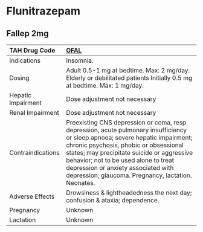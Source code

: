 # Flunitrazepam

## Fallep 2mg

| TAH Drug Code      | [OFAL](https://www.tahsda.org.tw/drugs/hissearch.php?drug_code=OFAL)                                                                                                                                                                                                                                                                                      |
|:-------------------|:----------------------------------------------------------------------------------------------------------------------------------------------------------------------------------------------------------------------------------------------------------------------------------------------------------------------------------------------------------|
| Indications        | Insomnia.                                                                                                                                                                                                                                                                                                                                                 |
| Dosing             | Adult 0.5-1 mg at bedtime. Max: 2 mg/day. Elderly or debilitated patients Initially 0.5 mg at bedtime. Max: 1 mg/day.                                                                                                                                                                                                                                     |
| Hepatic Impairment | Dose adjustment not necessary                                                                                                                                                                                                                                                                                                                             |
| Renal Impairment   | Dose adjustment not necessary                                                                                                                                                                                                                                                                                                                             |
| Contraindications  | Preexisting CNS depression or coma, resp depression, acute pulmonary insufficiency or sleep apnoea; severe hepatic impairment; chronic psychosis, phobic or obsessional states; may precipitate suicide or aggressive behavior; not to be used alone to treat depression or anxiety associated with depression; glaucoma. Pregnancy, lactation. Neonates. |
| Adverse Effects    | Drowsiness & lightheadedness the next day; confusion & ataxia; dependence.                                                                                                                                                                                                                                                                                |
| Pregnancy          | Unknown                                                                                                                                                                                                                                                                                                                                                   |
| Lactation          | Unknown                                                                                                                                                                                                                                                                                                                                                   |

